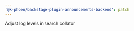 ```yaml
---
'@k-phoen/backstage-plugin-announcements-backend': patch
---
```


Adjust log levels in search collator
